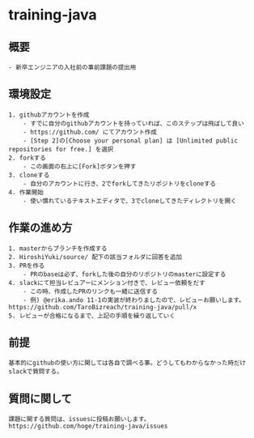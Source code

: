 # training-java
## 概要
	- 新卒エンジニアの入社前の事前課題の提出用
## 環境設定
	1. githubアカウントを作成
		- すでに自分のgithubアカウントを持っていれば、このステップは飛ばして良い
		- https://github.com/ にてアカウント作成
		- [Step 2]の[Choose your personal plan] は [Unlimited public repositories for free.] を選択
	2. forkする
		- この画面の右上に[Fork]ボタンを押す
	3. cloneする
		- 自分のアカウントに行き、2でforkしてきたリポジトリをcloneする
	4. 作業開始
		- 使い慣れているテキストエディタで、3でcloneしてきたディレクトリを開く
## 作業の進め方
	1. masterからブランチを作成する
	2. HiroshiYuki/source/ 配下の該当フォルダに回答を追加
	3. PRを作る
		- PRのbaseは必ず、forkした後の自分のリポジトリのmasterに設定する
	4. slackにて担当レビュアーにメンション付きで、レビュー依頼をだす
		- この時、作成したPRのリンクも一緒に送信する
		- 例) @erika.ando 11-1の実装が終わりましたので、レビューお願いします。 https://github.com/TaroBizreach/training-java/pull/x
	5. レビューが合格になるまで、上記の手順を繰り返していく
## 前提
	基本的にgithubの使い方に関しては各自で調べる事。どうしてもわからなかった時だけslackで質問する。
## 質問に関して
	課題に関する質問は、issuesに投稿お願いします。
	https://github.com/hoge/training-java/issues
